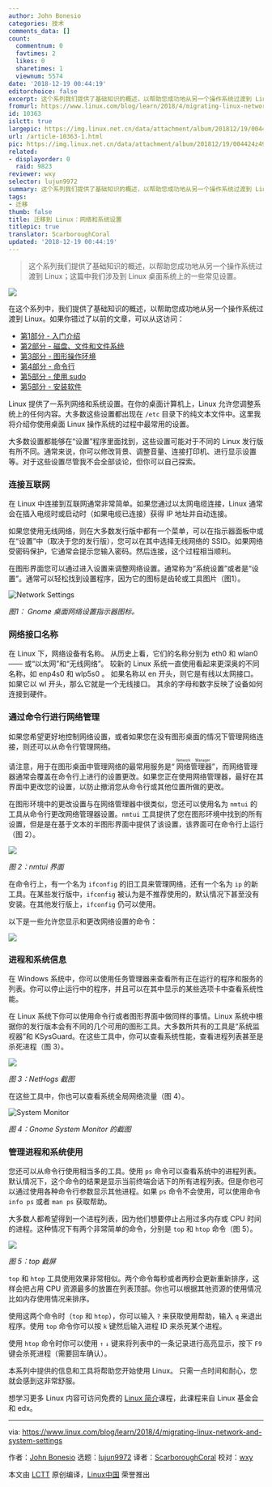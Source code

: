 ```yaml
---
author: John Bonesio
categories: 技术
comments_data: []
count:
  commentnum: 0
  favtimes: 2
  likes: 0
  sharetimes: 1
  viewnum: 5574
date: '2018-12-19 00:44:19'
editorchoice: false
excerpt: 这个系列我们提供了基础知识的概述，以帮助您成功地从另一个操作系统过渡到 Linux；这篇中我们涉及到 Linux 桌面系统上的一些常见设置。
fromurl: https://www.linux.com/blog/learn/2018/4/migrating-linux-network-and-system-settings
id: 10363
islctt: true
largepic: https://img.linux.net.cn/data/attachment/album/201812/19/004424z4994gs0ys9hsdt5.jpg
url: /article-10363-1.html
pic: https://img.linux.net.cn/data/attachment/album/201812/19/004424z4994gs0ys9hsdt5.jpg.thumb.jpg
related:
- displayorder: 0
  raid: 9823
reviewer: wxy
selector: lujun9972
summary: 这个系列我们提供了基础知识的概述，以帮助您成功地从另一个操作系统过渡到 Linux；这篇中我们涉及到 Linux 桌面系统上的一些常见设置。
tags:
- 迁移
thumb: false
title: 迁移到 Linux：网络和系统设置
titlepic: true
translator: ScarboroughCoral
updated: '2018-12-19 00:44:19'
---
```



> 
> 这个系列我们提供了基础知识的概述，以帮助您成功地从另一个操作系统过渡到 Linux；这篇中我们涉及到 Linux 桌面系统上的一些常见设置。
> 
> 
> 


![](/data/attachment/album/201812/19/004424z4994gs0ys9hsdt5.jpg)


在这个系列中，我们提供了基础知识的概述，以帮助您成功地从另一个操作系统过渡到 Linux。如果你错过了以前的文章，可以从这访问：


* [第1部分 - 入门介绍](/article-9212-1.html)
* [第2部分 - 磁盘、文件和文件系统](/article-9213-1.html)
* [第3部分 - 图形操作环境](/article-9293-1.html)
* [第4部分 - 命令行](/article-9565-1.html)
* [第5部分 - 使用 sudo](/article-9819-1.html)
* [第5部分 - 安装软件](/article-9823-1.html)


Linux 提供了一系列网络和系统设置。在你的桌面计算机上，Linux 允许您调整系统上的任何内容。大多数这些设置都出现在 `/etc` 目录下的纯文本文件中。这里我将介绍你使用桌面 Linux 操作系统的过程中最常用的设置。


大多数设置都能够在“设置”程序里面找到，这些设置可能对于不同的 Linux 发行版有所不同。通常来说，你可以修改背景、调整音量、连接打印机、进行显示设置等。对于这些设置尽管我不会全部谈论，但你可以自己探索。


### 连接互联网


在 Linux 中连接到互联网通常非常简单。如果您通过以太网电缆连接，Linux 通常会在插入电缆时或启动时（如果电缆已连接）获得 IP 地址并自动连接。


如果您使用无线网络，则在大多数发行版中都有一个菜单，可以在指示器面板中或在“设置”中（取决于您的发行版），您可以在其中选择无线网络的 SSID。如果网络受密码保护，它通常会提示您输入密码。然后连接，这个过程相当顺利。


在图形界面您可以通过进入设置来调整网络设置。通常称为“系统设置”或者是“设置”。通常可以轻松找到设置程序，因为它的图标是齿轮或工具图片（图1）。


![Network Settings](/data/attachment/album/201812/19/004439sjhslgghjbsqmmgh.png "Network Settings")


*图1： Gnome 桌面网络设置指示器图标。*


### 网络接口名称


在 Linux 下，网络设备有名称。 从历史上看，它们的名称分别为 eth0 和 wlan0 —— 或“以太网”和“无线网络”。 较新的 Linux 系统一直使用看起来更深奥的不同名称，如 enp4s0 和 wlp5s0 。 如果名称以 en 开头，则它是有线以太网接口。 如果它以 wl 开头，那么它就是一个无线接口。 其余的字母和数字反映了设备如何连接到硬件。


### 通过命令行进行网络管理


如果您希望更好地控制网络设置，或者如果您在没有图形桌面的情况下管理网络连接，则还可以从命令行管理网络。


请注意，用于在图形桌面中管理网络的最常用服务是“<ruby> 网络管理器 <rt>  Network Manager </rt></ruby>”，而网络管理器通常会覆盖在命令行上进行的设置更改。如果您正在使用网络管理器，最好在其界面中更改您的设置，以防止撤消您从命令行或其他位置所做的更改。


在图形环境中的更改设置与在网络管理器中很类似，您还可以使用名为 `nmtui` 的工具从命令行更改网络管理器设置。`nmtui` 工具提供了您在图形环境中找到的所有设置，但是是在基于文本的半图形界面中提供了该设置，该界面可在命令行上运行（图 2）。


![](/data/attachment/album/201812/19/004450npt0wwbewu68jabp.png)


*图 2：nmtui 界面*


在命令行上，有一个名为 `ifconfig` 的旧工具来管理网络，还有一个名为 `ip` 的新工具。在某些发行版中，`ifconfig` 被认为是不推荐使用的，默认情况下甚至没有安装。在其他发行版上，`ifconfig` 仍可以使用。


以下是一些允许您显示和更改网络设置的命令：


![](/data/attachment/album/201812/19/004453dvt96lvydz69vvhz.png)


### 进程和系统信息


在 Windows 系统中，你可以使用任务管理器来查看所有正在运行的程序和服务的列表。你可以停止运行中的程序，并且可以在其中显示的某些选项卡中查看系统性能。


在 Linux 系统下你可以使用命令行或者图形界面中做同样的事情。Linux 系统中根据你的发行版本会有不同的几个可用的图形工具。大多数所共有的工具是“系统监视器”和 KSysGuard。在这些工具中，你可以查看系统性能，查看进程列表甚至是杀死进程（图 3）。


![](/data/attachment/album/201812/19/004501fgw7zz5q2tq222up.png)


*图 3：NetHogs 截图*


在这些工具中，你也可以查看系统全局网络流量（图 4）。


![System Monitor](/data/attachment/album/201812/19/004509qe9ee1bepoppepwa.png "System Monitor")


*图 4：Gnome System Monitor 的截图*


### 管理进程和系统使用


您还可以从命令行使用相当多的工具。使用 `ps` 命令可以查看系统中的进程列表。默认情况下，这个命令的结果是显示当前终端会话下的所有进程列表。但是你也可以通过使用各种命令行参数显示其他进程。如果 `ps` 命令不会使用，可以使用命令 `info ps` 或者 `man ps` 获取帮助。


大多数人都希望得到一个进程列表，因为他们想要停止占用过多内存或 CPU 时间的进程。这种情况下有两个非常简单的命令，分别是 `top` 和 `htop` 命令（图 5）。


![](/data/attachment/album/201812/19/004522sxdndcmt1tndxxsc.png)


*图 5：top 截屏*


`top` 和 `htop` 工具使用效果非常相似。两个命令每秒或者两秒会更新重新排序，这样会把占用 CPU 资源最多的放置在列表顶部。你也可以根据其他资源的使用情况比如内存使用情况来排序。


使用这两个命令时（`top` 和 `htop`），你可以输入 `?` 来获取使用帮助，输入 `q` 来退出程序。使用 `top` 命令你可以按 `k` 键然后输入进程 ID 来杀死某个进程。


使用 `htop` 命令时你可以使用 `↑` `↓` 键来将列表中的一条记录进行高亮显示，按下 `F9` 键会杀死进程（需要回车确认）。


本系列中提供的信息和工具将帮助您开始使用 Linux。 只需一点时间和耐心，您就会感到这非常舒服。


想学习更多 Linux 内容可访问免费的 [Linux 简介](https://training.linuxfoundation.org/linux-courses/system-administration-training/introduction-to-linux)课程，此课程来自 Linux 基金会和 edx。




---


via: <https://www.linux.com/blog/learn/2018/4/migrating-linux-network-and-system-settings>


作者：[John Bonesio](https://www.linux.com/users/johnbonesio) 选题：[lujun9972](https://github.com/lujun9972) 译者：[ScarboroughCoral](https://github.com/ScarboroughCoral) 校对：[wxy](https://github.com/wxy)


本文由 [LCTT](https://github.com/LCTT/TranslateProject) 原创编译，[Linux中国](https://linux.cn/) 荣誉推出